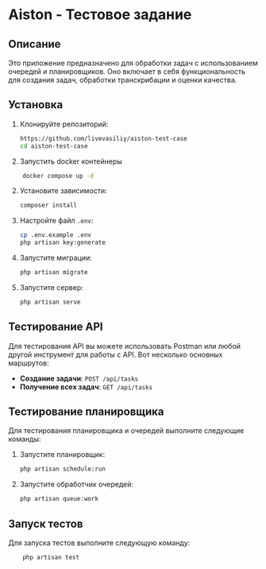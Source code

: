 # Aiston - Тестовое задание

## Описание

Это приложение предназначено для обработки задач с использованием очередей и планировщиков. Оно включает в себя функциональность для создания задач, обработки транскрибации и оценки качества.

## Установка

1. Клонируйте репозиторий:

   ```bash
   https://github.com/livevasiliy/aiston-test-case
   cd aiston-test-case
   ```

2. Запустить docker контейнеры
```bash
    docker compose up -d
```

2. Установите зависимости:

   ```bash
   composer install
   ```

3. Настройте файл `.env`:

   ```bash
   cp .env.example .env
   php artisan key:generate
   ```

4. Запустите миграции:

   ```bash
   php artisan migrate
   ```

5. Запустите сервер:

   ```bash
   php artisan serve
   ```

## Тестирование API

Для тестирования API вы можете использовать Postman или любой другой инструмент для работы с API. Вот несколько основных маршрутов:

- **Создание задачи**: `POST /api/tasks`
- **Получение всех задач**: `GET /api/tasks`

## Тестирование планировщика

Для тестирования планировщика и очередей выполните следующие команды:

1. Запустите планировщик:

   ```bash
   php artisan schedule:run
   ```

2. Запустите обработчик очередей:

   ```bash
   php artisan queue:work
   ```

## Запуск тестов

Для запуска тестов выполните следующую команду:

```bash
    php artisan test
```
